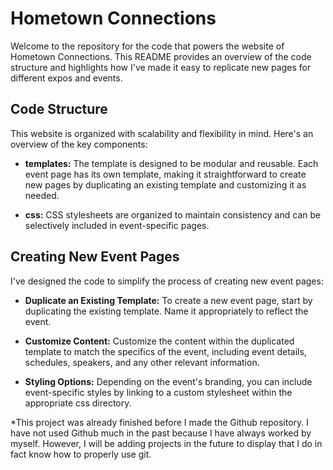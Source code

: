 # Hometown Connections

Welcome to the repository for the code that powers the website of Hometown Connections. This README provides an overview of the code structure and highlights how I've made it easy to replicate new pages for different expos and events.  

## Code Structure  

This website is organized with scalability and flexibility in mind. Here's an overview of the key components:  

- **templates:** The template is designed to be modular and reusable. Each event page has its own template, making it straightforward to create new pages by duplicating an existing template and customizing it as needed.  

- **css:** CSS stylesheets are organized to maintain consistency and can be selectively included in event-specific pages.  


## Creating New Event Pages  

I've designed the code to simplify the process of creating new event pages:  

- **Duplicate an Existing Template:** To create a new event page, start by duplicating the existing template. Name it appropriately to reflect the event.  

- **Customize Content:** Customize the content within the duplicated template to match the specifics of the event, including event details, schedules, speakers, and any other relevant information.  

- **Styling Options:** Depending on the event's branding, you can include event-specific styles by linking to a custom stylesheet within the appropriate css directory.  

*This project was already finished before I made the Github repository. I have not used Github much in the past because I have always worked by myself. However, I will be adding projects in the future to display that I do in fact know how to properly use git.

